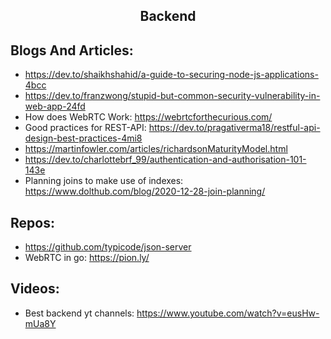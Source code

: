 <h2 align="center">Backend</h2>

## Blogs And Articles:
 * https://dev.to/shaikhshahid/a-guide-to-securing-node-js-applications-4bcc
 * https://dev.to/franzwong/stupid-but-common-security-vulnerability-in-web-app-24fd
 * How does WebRTC Work: https://webrtcforthecurious.com/
 * Good practices for REST-API: https://dev.to/pragativerma18/restful-api-design-best-practices-4mi8
 * https://martinfowler.com/articles/richardsonMaturityModel.html
 * https://dev.to/charlottebrf_99/authentication-and-authorisation-101-143e
 * Planning joins to make use of indexes: https://www.dolthub.com/blog/2020-12-28-join-planning/

## Repos:
 * https://github.com/typicode/json-server
 * WebRTC in go: https://pion.ly/

## Videos:
 * Best backend yt channels: https://www.youtube.com/watch?v=eusHw-mUa8Y
